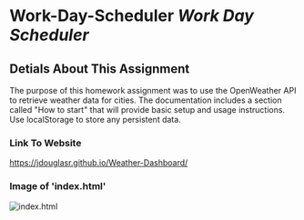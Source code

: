 # Work-Day-Scheduler __*Work Day Scheduler*__

## __Detials About This Assignment__
The purpose of this homework assignment was to use the OpenWeather API to retrieve weather data for cities. The documentation includes a section called "How to start" that will provide basic setup and usage instructions. Use localStorage to store any persistent data.

### __Link To Website__
https://jdouglasr.github.io/Weather-Dashboard/


### __Image of 'index.html'__
![index.html](/img/weather-dashboard.png)